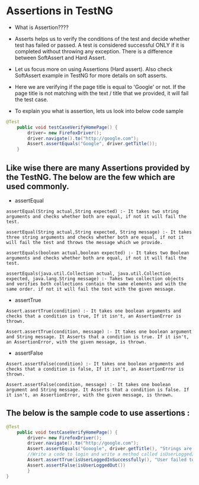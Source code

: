 # Assertions in TestNG

- What is Assertion????

* Asserts helps us to verify the conditions of the test and decide whether test has failed or passed. A test is considered successful ONLY if it is completed without throwing any exception. There is a difference between SoftAssert and Hard Assert.

* Let us focus more on using Assertions (Hard assert). Also check SoftAssert example in TestNG for more details on soft asserts.

* Here we are verifying if the page title is equal to 'Google' or not. If the page title is not matching with the text / title that we provided, it will fail the test case.

* To explain you what is assertion, lets us look into below code sample

```java
@Test
	public void testCaseVerifyHomePage() {
		driver= new FirefoxDriver();
		driver.navigate().to("http://google.com");
		Assert.assertEquals("Google", driver.getTitle());
	}
```

## Like wise there are many Assertions provided by the TestNG. The below are the few which are used commonly.

- assertEqual

```text
assertEqual(String actual,String expected) :- It takes two string arguments and checks whether both are equal, if not it will fail the test.

assertEqual(String actual,String expected, String message) :- It takes three string arguments and checks whether both are equal, if not it will fail the test and throws the message which we provide.

assertEquals(boolean actual,boolean expected) :- It takes two Boolean arguments and checks whether both are equal, if not it will fail the test.

assertEquals(java.util.Collection actual, java.util.Collection expected, java.lang.String message) :- Takes two collection objects and verifies both collections contain the same elements and with the same order. if not it will fail the test with the given message.
```

- assertTrue

```text
Assert.assertTrue(condition) :- It takes one boolean arguments and checks that a condition is true, If it isn't, an AssertionError is thrown.

Assert.assertTrue(condition, message) :- It takes one boolean argument and String message. It Asserts that a condition is true. If it isn't, an AssertionError, with the given message, is thrown.
```

- assertFalse

```text
Assert.assertFalse(condition) :- It takes one boolean arguments and checks that a condition is false, If it isn't, an AssertionError is thrown.

Assert.assertFalse(condition, message) :- It takes one boolean argument and String message. It Asserts that a condition is false. If it isn't, an AssertionError, with the given message, is thrown.
```

## The below is the sample code to use assertions :

```java
@Test
	public void testCaseVerifyHomePage() {
		driver= new FirefoxDriver();
		driver.navigate().to("http://google.com");
		Assert.assertEquals("Gooogle", driver.getTitle(), "Strings are not matching");
		//Write a code to login and write a method called isUserLoggedInSuccessfully and isUserLoggedOut which returns boolean.
		Assert.assertTrue(isUserLoggedInSuccessfully(), "User failed to login");
		Assert.assertFalse(isUserLoggedOut())
		}
}
```
